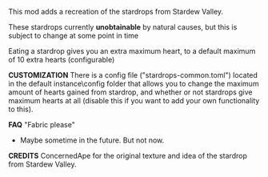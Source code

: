 This mod adds a recreation of the stardrops from Stardew Valley.

These stardrops currently **unobtainable** by natural causes, but this is subject to change at some point in time

Eating a stardrop gives you an extra maximum heart, to a default maximum of 10 extra hearts (configurable)

**CUSTOMIZATION**
There is a config file ("stardrops-common.toml") located in the default instance\config folder that allows you to change the maximum amount of hearts gained from stardrop, and whether or not stardrops give maximum hearts at all (disable this if you want to add your own functionality to this).

**FAQ**
"Fabric please"
- Maybe sometime in the future. But not now.

**CREDITS**
ConcernedApe for the original texture and idea of the stardrop from Stardew Valley.
